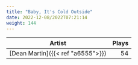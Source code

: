 ```yaml
---
title: "Baby, It's Cold Outside"
date: 2022-12-08/2022T07:21:14
weight: 144
---
```




 Artist | Plays 
----- | -----:
[Dean Martin]({{< ref "a6555">}}) | 54

